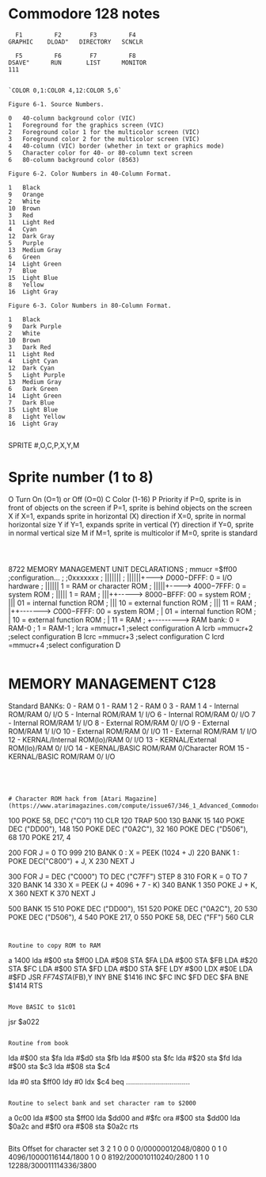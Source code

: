 # Commodore 128 notes


```
  F1         F2        F3         F4
GRAPHIC    DLOAD"   DIRECTORY   SCNCLR

  F5         F6        F7         F8
DSAVE"      RUN       LIST      MONITOR
111


`COLOR 0,1:COLOR 4,12:COLOR 5,6`

Figure 6-1. Source Numbers.

0	40-column background color (VIC)
1	Foreground for the graphics screen (VIC)
2	Foreground color 1 for the multicolor screen (VIC)
3	Foreground color 2 for the multicolor screen (VIC)
4	40-column (VIC) border (whether in text or graphics mode)
5	Character color for 40- or 80-column text screen
6	80-column background color (8563)

Figure 6-2. Color Numbers in 40-Column Format.

1	Black 	
9	Orange
2	White 	
10	Brown
3	Red 	
11	Light Red
4	Cyan 	
12	Dark Gray
5	Purple 	
13	Medium Gray
6	Green 	
14	Light Green
7	Blue 	
15	Light Blue
8	Yellow 	
16	Light Gray

Figure 6-3. Color Numbers in 80-Column Format.

1	Black
9	Dark Purple
2	White
10	Brown
3	Dark Red
11	Light Red
4	Light Cyan
12	Dark Cyan
5	Light Purple
13	Medium Gray
6	Dark Green
14	Light Green
7	Dark Blue
15	Light Blue
8	Light Yellow
16	Light Gray


```
SPRITE #,O,C,P,X,Y,M

#	Sprite number (1 to 8)
O	Turn On (O=1) or Off (O=0)
C	Color (1-16)
P	Priority
	if P=0, sprite is in front of objects on the screen
	if P=1, sprite is behind objects on the screen
X	if X=1, expands sprite in horizontal (X) direction
	if X=0, sprite in normal horizontal size
Y	if Y=1, expands sprite in vertical (Y) direction
	if Y=0, sprite in normal vertical size
M	if M=1, sprite is multicolor
	if M=0, sprite is standard
```



```
8722 MEMORY MANAGEMENT UNIT DECLARATIONS
;
mmucr =$ff00 ;configuration...
;
;0xxxxxxx
; |||||||
; ||||||+---> $D000-$DFFF: 0 = I/O hardware
; ||||||                   1 = RAM or character ROM
; |||||+----> $4000-$7FFF: 0 = system ROM
; |||||                    1 = RAM
; |||++-----> $8000-$BFFF: 00 = system ROM
; |||                      01 = internal function ROM
; |||                      10 = external function ROM
; |||                      11 = RAM
; |++-------> $C000-$FFFF: 00 = system ROM
; |                        01 = internal function ROM
; |                        10 = external function ROM
; |                        11 = RAM
; +---------> RAM bank: 0 = RAM-0
;                       1 = RAM-1
;
lcra =mmucr+1 ;select configuration A
lcrb =mmucr+2 ;select configuration B
lcrc =mmucr+3 ;select configuration C
lcrd =mmucr+4 ;select configuration D
```

```
MEMORY MANAGEMENT C128
====================
Standard BANKs:
0 - RAM 0
1 - RAM 1
2 - RAM 0
3 - RAM 1
4 - Internal ROM/RAM 0/ I/O
5 - Internal ROM/RAM 1/ I/O
6 - Internal ROM/RAM 0/ I/O
7 - Internal ROM/RAM 1/ I/O
8 - External ROM/RAM 0/ I/O
9 - External ROM/RAM 1/ I/O
10 - External ROM/RAM 0/ I/O
11 - External ROM/RAM 1/ I/O
12 - KERNAL/Internal ROM(lo)/RAM 0/ I/O
13 - KERNAL/External ROM(lo)/RAM 0/ I/O
14 - KERNAL/BASIC ROM/RAM 0/Character ROM
15 - KERNAL/BASIC ROM/RAM 0/ I/O
```




# Character ROM hack from [Atari Magazine](https://www.atarimagazines.com/compute/issue67/346_1_Advanced_Commodore_128_Video.php)

```
100 POKE 58, DEC ("C0")
110 CLR
120 TRAP 500
130 BANK 15
140 POKE DEC ("DD00"), 148
150 POKE DEC ("0A2C"), 32
160 POKE DEC ("D506"), 68
170 POKE 217, 4

200 FOR J = 0 TO 999
210 BANK 0 : X = PEEK (1024 + J)
220 BANK 1 : POKE DEC("C800") + J, X
230 NEXT J

300 FOR J = DEC ("C000") TO DEC ("C7FF") STEP 8
310 FOR K = 0 TO 7
320 BANK 14
330 X = PEEK (J + 4096 + 7 - K)
340 BANK 1
350 POKE J + K, X
360 NEXT K
370 NEXT J

500 BANK 15
510 POKE DEC ("DD00"), 151
520 POKE DEC ("0A2C"), 20
530 POKE DEC ("D506"), 4
540 POKE 217, 0
550 POKE 58, DEC ("FF")
560 CLR
```


Routine to copy ROM to RAM

```
a 1400
lda #$00
sta $ff00
LDA #$08
STA $FA
LDA #$00
STA $FB
LDA #$20
STA $FC
LDA #$00
STA $FD
LDA #$D0
STA $FE
LDY #$00
LDX #$0E
LDA #$FD
JSR $FF74
STA ($FB),Y
INY
BNE $1416
INC $FC
INC $FD
DEC $FA
BNE $1414
RTS
```

Move BASIC to $1c01
```
jsr $a022
```

Routine from book

```
lda #$00
sta $fa
lda #$d0
sta $fb
lda #$00
sta $fc
lda #$20
sta $fd
lda #$00
sta $c3
lda #$08
sta $c4

lda #0
sta $ff00
ldy #0
ldx $c4
beq 
................................

```

Routine to select bank and set character ram to $2000

```
a 0c00
lda #$00
sta $ff00
lda $dd00
and #$fc
ora #$00
sta $dd00
lda $0a2c
and #$f0
ora #$08
sta $0a2c
rts
```

```
Bits  Offset for character set
3 2 1
0 0 0           0/$0000
0 0 1        2048/$0800
0 1 0        4096/$1000
0 1 1        6144/$1800
1 0 0        8192/$2000
1 0 1       10240/$2800
1 1 0       12288/$3000
1 1 1       14336/$3800
```

